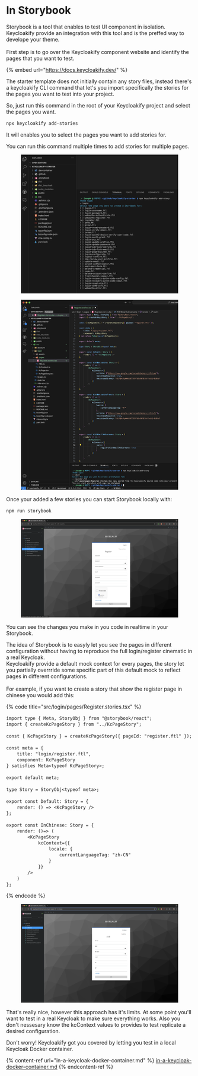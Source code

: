 # In Storybook

Storybook is a tool that enables to test UI component in isolation. Keycloakify provide an integration with this tool and is the preffed way to develope your theme.  \
\
First step is to go over the Keycloakify component website and identify the pages that you want to test. &#x20;

{% embed url="https://docs.keycloakify.dev/" %}

The starter template does not initially contain any story files, instead there's a keycloakify CLI command that let's you import specifically the stories for the pages you want to test into your project.&#x20;

So, just run this command in the root of your Keycloakify project and select the pages you want. &#x20;

```bash
npx keycloakify add-stories
```

It will enables you to select the pages you want to add stories for.&#x20;

You can run this command multiple times to add stories for multiple pages.

<figure><img src="../.gitbook/assets/image.png" alt=""><figcaption></figcaption></figure>

<figure><img src="../.gitbook/assets/image (1).png" alt=""><figcaption></figcaption></figure>

Once your added a few stories you can start Storybook locally with:

```bash
npm run storybook
```

<figure><img src="../.gitbook/assets/image (2).png" alt=""><figcaption></figcaption></figure>

You can see the changes you make in you code in realtime in your Storybook. &#x20;

The idea of Storybook is to easyly let you see the pages in different configuration without having to reproduce the full login/register cinematic in a real Keycloak.  \
Keycloakify provide a default mock context for every pages, the story let you partially overrride some specific part of this default mock to reflect pages in different configurations.  \
\
For example, if you want to create a story that show the register page in chinese you would add this:

{% code title="src/login/pages/Register.stories.tsx" %}
```tsx
import type { Meta, StoryObj } from "@storybook/react";
import { createKcPageStory } from "../KcPageStory";

const { KcPageStory } = createKcPageStory({ pageId: "register.ftl" });

const meta = {
    title: "login/register.ftl",
    component: KcPageStory
} satisfies Meta<typeof KcPageStory>;

export default meta;

type Story = StoryObj<typeof meta>;

export const Default: Story = {
    render: () => <KcPageStory />
};

export const InChinese: Story = {
    render: ()=> (
        <KcPageStory
            kcContext={{
                locale: {
                    currentLanguageTag: "zh-CN"
                }
            }}
        />
    )
};
```
{% endcode %}

<figure><img src="../.gitbook/assets/image (3).png" alt=""><figcaption></figcaption></figure>

That's really nice, however this approach has it's limits. At some point you'll want to test in a real Keycloak to make sure everything works. Also you don't nessesary know the kcContext values to provides to test replicate a desired configuration. &#x20;

Don't worry! Keycloakify got you covered by letting you test in a local Keycloak Docker container.

{% content-ref url="in-a-keycloak-docker-container.md" %}
[in-a-keycloak-docker-container.md](in-a-keycloak-docker-container.md)
{% endcontent-ref %}
